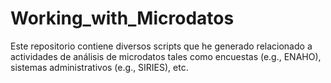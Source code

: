 # Working_with_Microdatos
Este repositorio contiene diversos scripts que he generado relacionado a actividades de análisis de microdatos tales como encuestas (e.g., ENAHO),
sistemas administrativos (e.g., SIRIES), etc. 
